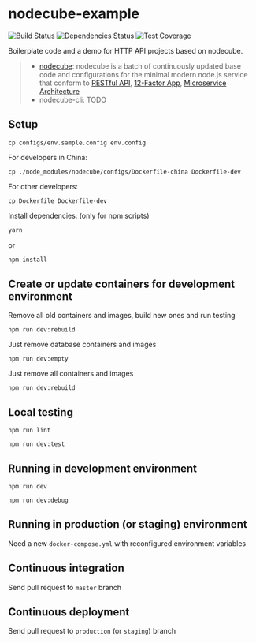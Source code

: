 
# nodecube-example

[![Build Status][travis-image]][travis-url]
[![Dependencies Status][dep-image]][dep-url]
[![Test Coverage][coveralls-image]][coveralls-url]

[travis-image]: https://img.shields.io/travis/dexteryy/nodecube-example/master.svg
[travis-url]: https://travis-ci.org/dexteryy/nodecube-example
[dep-image]: https://david-dm.org/dexteryy/nodecube-example.svg
[dep-url]: https://david-dm.org/dexteryy/nodecube-example
[coveralls-image]: https://img.shields.io/coveralls/dexteryy/nodecube-example/master.svg
[coveralls-url]: https://coveralls.io/r/dexteryy/nodecube-example?branch=master

Boilerplate code and a demo for HTTP API projects based on nodecube.

> * [nodecube](https://github.com/dexteryy/webcube): nodecube is a batch of continuously updated base code and configurations for the minimal modern node.js service that conform to [RESTful API](https://github.com/marmelab/awesome-rest#design), [12-Factor App](https://12factor.net/), [Microservice Architecture](https://github.com/mfornos/awesome-microservices#theory)
> * nodecube-cli: TODO

## Setup

```
cp configs/env.sample.config env.config
```

For developers in China:

```
cp ./node_modules/nodecube/configs/Dockerfile-china Dockerfile-dev
```

For other developers:

```
cp Dockerfile Dockerfile-dev
```

Install dependencies: (only for npm scripts)

```bash
yarn
```

or

```bash
npm install
```

## Create or update containers for development environment

Remove all old containers and images, build new ones and run testing

```
npm run dev:rebuild
```

Just remove database containers and images

```
npm run dev:empty
```

Just remove all containers and images

```
npm run dev:rebuild
```

## Local testing

```
npm run lint
```

```
npm run dev:test
```

## Running in development environment

```
npm run dev
```

```
npm run dev:debug
```

## Running in production (or staging) environment

Need a new `docker-compose.yml` with reconfigured environment variables

## Continuous integration

Send pull request to `master` branch

## Continuous deployment

Send pull request to `production` (or `staging`) branch
